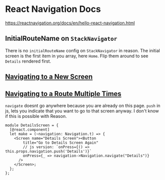 # React Navigation Docs

<https://reactnavigation.org/docs/en/hello-react-navigation.html>

## InitialRouteName on `StackNavigator`

There is no `initialRouteName` config on `StackNavigator` in reason.
The initial screen is the first item in you array, here `Home`. Flip them around to see `Details` rendered first.

## [Navigating to a New Screen](https://reactnavigation.org/docs/en/navigating.html#navigating-to-a-new-screen)

## [Navigating to a Route Multiple Times](https://reactnavigation.org/docs/en/navigating.html#navigate-to-a-route-multiple-times)

 `navigate` doesnt go anywhere because you are already on this page. `push` in js, lets you indicate that you want to go to that screen anyway. I don't know if this is possible with Reason.

```reason
module DetailsScreen = {
  [@react.component]
  let make = (~navigation: Navigation.t) => {
    <Screen name="Details Screen"><Button
        title="Go to Details Screen Again"
        // js version: `onPress={() => this.props.navigation.push('Details')}`
        onPress={_ => navigation->Navigation.navigate("Details")}
      />
    </Screen>;
  };
};
```
